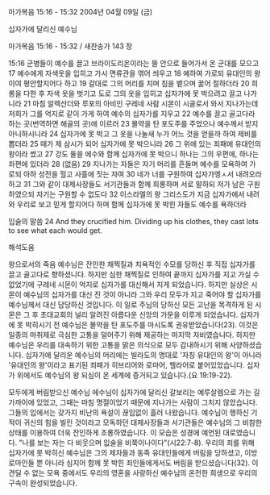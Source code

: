 마가복음 15:16 - 15:32 
2004년 04월 09일 (금)

십자가에 달리신 예수님



마가복음 15:16 - 15:32 / 새찬송가 143 장


15:16 군병들이 예수를 끌고 브라이도리온이라는 뜰 안으로 들어가서 온 군대를 모으고 17 예수에게 자색옷을 입히고 가시 면류관을 엮어 씌우고 18 예하여 가로되 유대인의 왕이여 평안할지어다 하고 19 갈대로 그의 머리를 치며 침을 뱉으며 꿇어 절하더라 20 희롱을 다한 후 자색 옷을 벗기고 도로 그의 옷을 입히고 십자가에 못 박으려고 끌고 나가니라 21 마침 알렉산더와 루포의 아비인 구레네 사람 시몬이 시골로서 와서 지나가는데 저희가 그를 억지로 같이 가게 하여 예수의 십자가를 지우고 22 예수를 끌고 골고다라 하는 곳(번역하면 해골의 곳)에 이르러 23 몰약을 탄 포도주를 주었으나 예수께서 받지 아니하시니라 24 십자가에 못 박고 그 옷을 나눌새 누가 어느 것을 얻을까 하여 제비를 뽑더라 25 때가 제 삼시가 되어 십자가에 못 박으니라 26 그 위에 있는 죄패에 유대인의 왕이라 썼고 27 강도 둘을 에수와 함께 십자가에 못 박으니 하나는 그의 우편에, 하나는 좌편에 있더라 28 (없음) 29 지나가는 자들은 자기 머리를 흔들며 예수를 모욕하여 가로되 아하 성전을 헐고 사흘에 짓는 자여 30 네가 너를 구원하여 십자가엥ㅅ서 내려오라 하고 31 그와 같이 대제사장들도 서기관들과 함께 희롱하며 서로 말하되 저가 남은 구원하였으되 자기는 구원할 수 없도다 32 이스라엘의 왕 그리스도가 지금 십자가에서 내려와 우리로 보고 믿게 할지어다 하며 함께 십자가에 못 박힌 자들도 예수를 욕하더라

입술의 말씀
24 And they crucified him.  Dividing up his clothes, they cast lots to see what each would get.

해석도움





왕으로서의 죽음
예수님은 잔인한 채찍질과 치욕적인 수모를 당하신 후 직접 십자가를 끌고 골고다로 향하셨니다.  하지만 심한 채찍질로 인하여 끝까지 십자가를 지고 가실 수 없었기에 구레네 시몬이 억지로 십자가를 대신해서 지게 되었습니다.  하지만 실상은 시몬이 예수님의 십자가를 대신 진 것이 아니라 그와 우리 모두가 지고 죽어야 할 십자가를 예수님께서 대신 담당하신 것입니다.  이 일로 주님의 당하신 모든 고난을 목격하게 된 시몬은 그 후 초대교회의 널리 알려진 아름다운 신앙의 가문을 이루게 되었습니다.  십자가에 못 박히시기 전 예수님은 몰약을 탄 포도주를 마시도록 권유받았습니다(23).  이것은 일종의 마취제로 극심한 고통을 덜어주기 위해 제공하는 마지막 자비였습니다.  하지만 예수님은 우리를 대속하기 위한 고통을 맑은 의식으로 모두 감내하시기 위해 사양하셨습니다.  십자가에 달리운 예수님의 머리에는 빌라도의 명대로 '자칭 유대인의 왕'이 아니라 '유대인의 왕'이라고 표기된 죄패가 히브리어와 로마어, 헬라어로 붙어있었습니다.  십자가 위에서도 예수님의 왕 되심이 온 세계에 증거되고 있습니다.(요 19:19-22).

모두에게 버림받으신 예수님
에수님이 십자가에 달리신 갈보리는 예루살렘으로 가는 길 가까이에 있었고, 그때는 마침 명절이었기 때문에 지나가는 사람이 그치지 않았습니다.  그들의 입에서는 갖가지 비난의 욕설이 끊임없이 흘러 나왔습니다.  예수님이 행하신 기적이 귀신의 힘을 빌린 것이라고 모독하던 대제사장들과 서기관들은 예수님의 그 비참한 상태를 이용하여 더욱 잔인하게 조롱하였습니다.  이 모습은 성경에 예언된 대로였습니다.  "나를 보는 자는 다 비웃으며 잆술을 비쭉이나이다"(시22:7-8).  우리의 죄를 위해 십자가에 못 박히신 예수님은 그의 제자들과 동족 유대인들에게 버림을 당하셨고, 이방 로마인들 뿐 아니라 심지어 함께 못 박힌 죄인들에게서도 버림을 받으셨습니다(32).  이 견딜 수 없는 모욕 중에서도 우리의 영혼을 사랑하신 예수님의 온전한 희생으로 우리의 구속이 완성되었습니다.